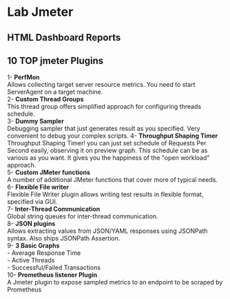 # Lab Jmeter 













## HTML Dashboard Reports



## 10 TOP jmeter Plugins 
1- **PerfMon**  
Allows collecting target server resource metrics. You need to start ServerAgent on a target machine.  
2- **Custom Thread Groups**  
This thread group offers simplified approach for configuring threads schedule.   
3- **Dummy Sampler**  
Debugging sampler that just generates result as you specified. Very convenient to debug your complex scripts. 
4- **Throughput Shaping Timer**  
Throughput Shaping Timer!  you can just set schedule of Requests Per Second easily, observing it on preview graph. This schedule can be as various as you want. It gives you the happiness of the "open workload" approach.  
5- **Custom JMeter functions**  
A number of additional JMeter functions that cover more of typical needs.  
6- **Flexible File writer**  
Flexible File Writer plugin allows writing test results in flexible format, specified via GUI.  
7- **Inter-Thread Communication**  
Global string queues for inter-thread communication.  
8- **JSON plugins**  
Allows extracting values from JSON/YAML responses using JSONPath syntax. Also ships JSONPath Assertion.  
9- **3 Basic Graphs**  
    - Average Response Time  
    - Active Threads  
    - Successful/Failed Transactions  
10- **Prometheus listener Plugin**  
A Jmeter plugin to expose sampled metrics to an endpoint to be scraped by Prometheus